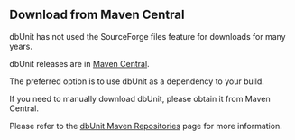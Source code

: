 ## Download from Maven Central

dbUnit has not used the SourceForge files feature for downloads for many years.

dbUnit releases are in [Maven Central]().

The preferred option is to use dbUnit as a dependency to your build.

If you need to manually download dbUnit, please obtain it from Maven Central.

Please refer to the [dbUnit Maven Repositories]() page for more information.
